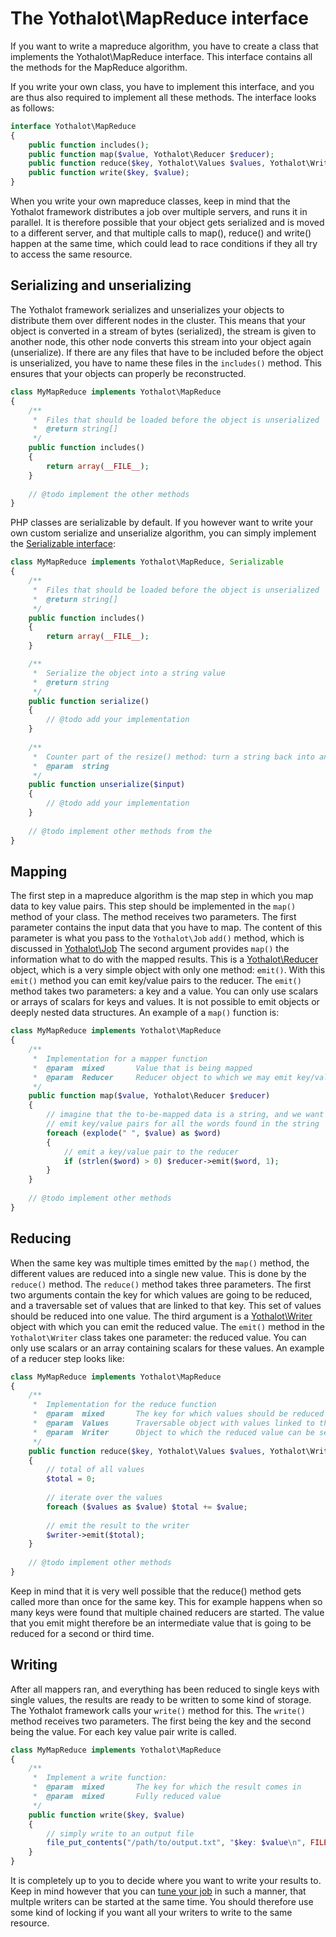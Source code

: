 # The Yothalot\MapReduce interface

If you want to write a mapreduce algorithm, you have to create a class that
implements the Yothalot\MapReduce interface. This interface contains all the 
methods for the MapReduce algorithm.

If you write your own class, you have to implement this interface, and you are
thus also required to implement all these methods. The interface looks as
follows:


```php
interface Yothalot\MapReduce
{
    public function includes();
    public function map($value, Yothalot\Reducer $reducer);
    public function reduce($key, Yothalot\Values $values, Yothalot\Writer $writer);
    public function write($key, $value);
}
```

When you write your own mapreduce classes, keep in mind that the Yothalot framework
distributes a job over multiple servers, and runs it in parallel. It is
therefore possible that your object gets serialized and is moved to a different
server, and that multiple calls to map(), reduce() and write() happen at the
same time, which could lead to race conditions if they all try to access the
same resource.


## Serializing and unserializing

The Yothalot framework serializes and unserializes your objects to distribute them
over different nodes in the cluster. This means that your object is converted in
a stream of bytes (serialized), the stream is given to another node, this other
node converts this stream into your object again (unserialize). If there are
any files that have to be included before the object is unserialized, you
have to name these files in the `includes()` method. This ensures that your
objects can properly be reconstructed.

```php
class MyMapReduce implements Yothalot\MapReduce
{
    /**
     *  Files that should be loaded before the object is unserialized
     *  @return string[]
     */
    public function includes()
    {
        return array(__FILE__);
    }
    
    // @todo implement the other methods
}
```

PHP classes are serializable by default. If you however want to write your own
custom serialize and unserialize algorithm, you can simply implement the
[Serializable interface](http://php.net/manual/en/class.serializable.php):

```php
class MyMapReduce implements Yothalot\MapReduce, Serializable
{
    /**
     *  Files that should be loaded before the object is unserialized
     *  @return string[]
     */
    public function includes()
    {
        return array(__FILE__);
    }

    /**
     *  Serialize the object into a string value
     *  @return string
     */
    public function serialize()
    {
        // @todo add your implementation
    }
    
    /**
     *  Counter part of the resize() method: turn a string back into an object
     *  @param  string
     */
    public function unserialize($input)
    {
        // @todo add your implementation
    }
    
    // @todo implement other methods from the 
}
```

## Mapping
The first step in a mapreduce algorithm is the map step in which you map data
to key value pairs. This step should be implemented in the `map()` method of your class.
The method receives two parameters. The first parameter contains the input data
that you have to map. The content of this parameter is what you pass to the
`Yothalot\Job` `add()` method, which is discussed in [Yothalot\Job](copernica-docs:Yothalot/php-job "Job")
The second argument provides `map()` the information what to do with the mapped results.
This is a [Yothalot\Reducer](copernica-docs:Yothalot/php-reducer "Yothalot\Reducer") object, which is a very simple
object with only one method: `emit()`. With this `emit()` method you can 
emit key/value pairs to the reducer. The `emit()` method takes two parameters: a
key and a value. You can only use scalars or arrays of scalars for keys
and values. It is not possible to emit objects or deeply nested data
structures. An example of a `map()` function is:

```php
class MyMapReduce implements Yothalot\MapReduce
{
    /**
     *  Implementation for a mapper function
     *  @param  mixed       Value that is being mapped
     *  @param  Reducer     Reducer object to which we may emit key/value pairs
     */
    public function map($value, Yothalot\Reducer $reducer)
    {
        // imagine that the to-be-mapped data is a string, and we want to 
        // emit key/value pairs for all the words found in the string
        foreach (explode(" ", $value) as $word)
        {
            // emit a key/value pair to the reducer
            if (strlen($word) > 0) $reducer->emit($word, 1);
        }
    }
    
    // @todo implement other methods
}
```

## Reducing

When the same key was multiple times emitted by the `map()` method, the different
values are reduced into a single new value. This is done by the `reduce()`
method. The `reduce()` method takes three parameters. The first two arguments contain
the key for which values are going to be reduced, and a traversable set of
values that are linked to that key. This set of values should be reduced
into one value. The third argument is a [Yothalot\Writer](copernica-docs:Yothalot/php-writer "Yothalot\Writer") object with
which you can emit the reduced value. The `emit()` method in the `Yothalot\Writer`
class takes one parameter: the reduced value. You can only use scalars
or an array containing scalars for these values. An example of a reducer
step looks like:

```php
class MyMapReduce implements Yothalot\MapReduce
{
    /**
     *  Implementation for the reduce function
     *  @param  mixed       The key for which values should be reduced
     *  @param  Values      Traversable object with values linked to the key
     *  @param  Writer      Object to which the reduced value can be sent
     */
    public function reduce($key, Yothalot\Values $values, Yothalot\Writer $writer)
    {
        // total of all values
        $total = 0;
        
        // iterate over the values
        foreach ($values as $value) $total += $value;
        
        // emit the result to the writer
        $writer->emit($total);
    }
    
    // @todo implement other methods
}
```

Keep in mind that it is very well possible that the reduce() method gets called 
more than once for the same key. This for example happens when so many keys were 
found that multiple chained reducers are started. The value that you emit might 
therefore be an intermediate value that is going to be reduced for a second or
third time.


## Writing

After all mappers ran, and everything has been reduced to single keys with single
values, the results are ready to be written to some kind of storage. The Yothalot
framework calls your `write()` method for this. The `write()` method receives
two parameters. The first being the key and the second being the value. For
each key value pair write is called.

```php
class MyMapReduce implements Yothalot\MapReduce
{
    /**
     *  Implement a write function:
     *  @param  mixed       The key for which the result comes in
     *  @param  mixed       Fully reduced value
     */
    public function write($key, $value)
    {
        // simply write to an output file
        file_put_contents("/path/to/output.txt", "$key: $value\n", FILE_APPEND);
    }
}
```

It is completely up to you to decide where you want to write your results to.
Keep in mind however that you can [tune your job](copernica-docs:Yothalot/tuning)
in such a manner, that multple writers can be started at the same time. You should
therefore use some kind of locking if you want all your writers to write to the
same resource.
